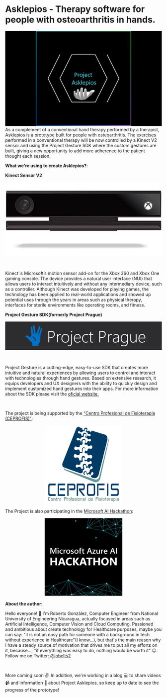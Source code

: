 # Asklepios - Therapy software for people with osteoarthritis in hands.
![Logo Image Asklepios](/Images/logo.png)
As a complement of a conventional hand therapy performed by a therapist, Asklepios is a prototype built for people with osteoarthritis. The exercises performed in a conventional therapy will be now controlled by a Kinect V2 sensor and using the Project Gesture SDK where the custom gestures are built, giving a new opportunity to add more adherence to the patient thought each session.

<b>What we're using to create Asklepios?</b>:

<b>Kinect Sensor V2</b>
<p align="center">
<img src="/Images/kinect.jpg" alt="Kinect V2 Logo">
</p><br>

<p>Kinect is Microsoft’s motion sensor add-on for the Xbox 360 and Xbox One gaming console. The device provides a natural user interface (NUI) that allows users to interact intuitively and without any intermediary device, such as a controller. Although Kinect was developed for playing games, the technology has been applied to real-world applications and showed up potential uses through the years in areas such as physical therapy, interfaces for sterile environments like operating rooms, and fitness.</p>

<b>Project Gesture SDK(formerly Project Prague)</b>
<p align="center">
<img src="/Images/projectgesture.png" alt="Project Gesture Logo">
</p><br>

<p>Project Gesture is a cutting-edge, easy-to-use SDK that creates more intuitive and natural experiences by allowing users to control and interact with technologies through hand gestures. Based on extensive research, it equips developers and UX designers with the ability to quickly design and implement customized hand gestures into their apps. For more information about the SDK please visit the <a href="https://labs.cognitive.microsoft.com/en-us/project-gesture" target="_blank">oficial website.</a></p><br>

<p>The project is being supported by the <a href="https://www.facebook.com/CEPROFIS/" target="_blank">"Centro Profesional de Fisioterapia (CEPROFIS)"</a>:</p>
<p align="center">
<img src="/Images/ceprofislogo.png" alt="Ceprofis Logo" height="250" width="250">
</p>

<p>The Project is also participating in the <a href="https://azureai.devpost.com" target="_blank">Microsoft AI Hackathon</a>:</p>
<p align="center">
<img src="/Images/azureaihack.png" alt="Azure AI Hackathon" height="250" width="250">
</p>

<p><b>About the author:</b></p>
<p>Hello everyone! 👋 I'm Roberto González, Computer Engineer from National University of Engineering Nicaragua, actually focused in areas such as Artificial Intelligence, Computer Vision and Cloud Computing. Passioned and ambitious about create technology for Healthcare purposes, maybe you can say: "it is not an easy path for someone with a background in tech without experience in Healthcare"(I know...), but that's the main reason why I have a steady source of motivation that drives me to put all my efforts on it, because..., "if everything was easy to do, nothing would be worth it" 😉. Follow me on Twitter: <a href="https://twitter.com/lobelts2?lang=en" target="_blank">@lobelts2</a></p><br>
<p>More coming soon ✌️! In addition, we're working in a blog 💻 to share videos 📹 and information 📰 about Project Asklepios, so keep up to date to see the progress of the prototype!</p>
